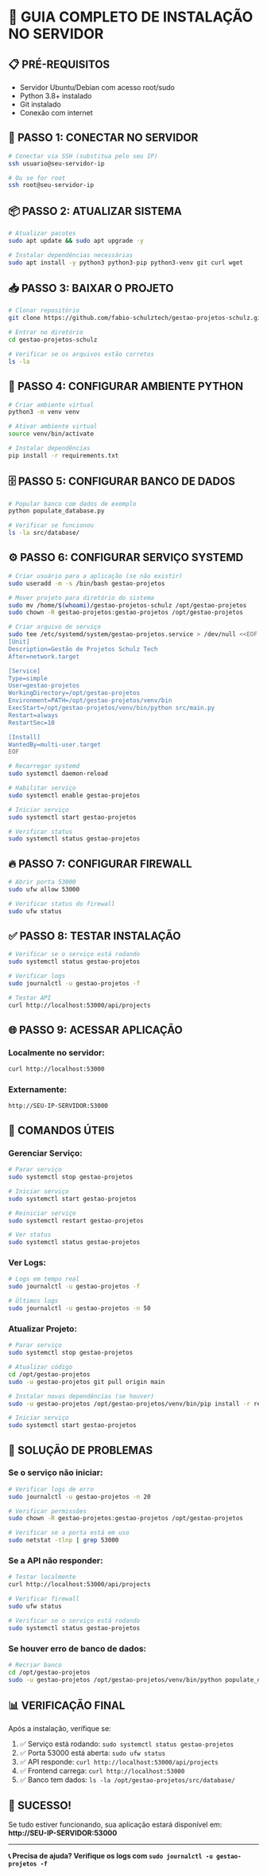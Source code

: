 # 🚀 GUIA COMPLETO DE INSTALAÇÃO NO SERVIDOR

## 📋 **PRÉ-REQUISITOS**

- Servidor Ubuntu/Debian com acesso root/sudo
- Python 3.8+ instalado
- Git instalado
- Conexão com internet

## 🔧 **PASSO 1: CONECTAR NO SERVIDOR**

```bash
# Conectar via SSH (substitua pelo seu IP)
ssh usuario@seu-servidor-ip

# Ou se for root
ssh root@seu-servidor-ip
```

## 📦 **PASSO 2: ATUALIZAR SISTEMA**

```bash
# Atualizar pacotes
sudo apt update && sudo apt upgrade -y

# Instalar dependências necessárias
sudo apt install -y python3 python3-pip python3-venv git curl wget
```

## 📥 **PASSO 3: BAIXAR O PROJETO**

```bash
# Clonar repositório
git clone https://github.com/fabio-schulztech/gestao-projetos-schulz.git

# Entrar no diretório
cd gestao-projetos-schulz

# Verificar se os arquivos estão corretos
ls -la
```

## 🐍 **PASSO 4: CONFIGURAR AMBIENTE PYTHON**

```bash
# Criar ambiente virtual
python3 -m venv venv

# Ativar ambiente virtual
source venv/bin/activate

# Instalar dependências
pip install -r requirements.txt
```

## 🗄️ **PASSO 5: CONFIGURAR BANCO DE DADOS**

```bash
# Popular banco com dados de exemplo
python populate_database.py

# Verificar se funcionou
ls -la src/database/
```

## ⚙️ **PASSO 6: CONFIGURAR SERVIÇO SYSTEMD**

```bash
# Criar usuário para a aplicação (se não existir)
sudo useradd -m -s /bin/bash gestao-projetos

# Mover projeto para diretório do sistema
sudo mv /home/$(whoami)/gestao-projetos-schulz /opt/gestao-projetos
sudo chown -R gestao-projetos:gestao-projetos /opt/gestao-projetos

# Criar arquivo de serviço
sudo tee /etc/systemd/system/gestao-projetos.service > /dev/null <<EOF
[Unit]
Description=Gestão de Projetos Schulz Tech
After=network.target

[Service]
Type=simple
User=gestao-projetos
WorkingDirectory=/opt/gestao-projetos
Environment=PATH=/opt/gestao-projetos/venv/bin
ExecStart=/opt/gestao-projetos/venv/bin/python src/main.py
Restart=always
RestartSec=10

[Install]
WantedBy=multi-user.target
EOF

# Recarregar systemd
sudo systemctl daemon-reload

# Habilitar serviço
sudo systemctl enable gestao-projetos

# Iniciar serviço
sudo systemctl start gestao-projetos

# Verificar status
sudo systemctl status gestao-projetos
```

## 🔥 **PASSO 7: CONFIGURAR FIREWALL**

```bash
# Abrir porta 53000
sudo ufw allow 53000

# Verificar status do firewall
sudo ufw status
```

## ✅ **PASSO 8: TESTAR INSTALAÇÃO**

```bash
# Verificar se o serviço está rodando
sudo systemctl status gestao-projetos

# Verificar logs
sudo journalctl -u gestao-projetos -f

# Testar API
curl http://localhost:53000/api/projects
```

## 🌐 **PASSO 9: ACESSAR APLICAÇÃO**

### **Localmente no servidor:**
```bash
curl http://localhost:53000
```

### **Externamente:**
```
http://SEU-IP-SERVIDOR:53000
```

## 🔧 **COMANDOS ÚTEIS**

### **Gerenciar Serviço:**
```bash
# Parar serviço
sudo systemctl stop gestao-projetos

# Iniciar serviço
sudo systemctl start gestao-projetos

# Reiniciar serviço
sudo systemctl restart gestao-projetos

# Ver status
sudo systemctl status gestao-projetos
```

### **Ver Logs:**
```bash
# Logs em tempo real
sudo journalctl -u gestao-projetos -f

# Últimos logs
sudo journalctl -u gestao-projetos -n 50
```

### **Atualizar Projeto:**
```bash
# Parar serviço
sudo systemctl stop gestao-projetos

# Atualizar código
cd /opt/gestao-projetos
sudo -u gestao-projetos git pull origin main

# Instalar novas dependências (se houver)
sudo -u gestao-projetos /opt/gestao-projetos/venv/bin/pip install -r requirements.txt

# Iniciar serviço
sudo systemctl start gestao-projetos
```

## 🚨 **SOLUÇÃO DE PROBLEMAS**

### **Se o serviço não iniciar:**
```bash
# Verificar logs de erro
sudo journalctl -u gestao-projetos -n 20

# Verificar permissões
sudo chown -R gestao-projetos:gestao-projetos /opt/gestao-projetos

# Verificar se a porta está em uso
sudo netstat -tlnp | grep 53000
```

### **Se a API não responder:**
```bash
# Testar localmente
curl http://localhost:53000/api/projects

# Verificar firewall
sudo ufw status

# Verificar se o serviço está rodando
sudo systemctl status gestao-projetos
```

### **Se houver erro de banco de dados:**
```bash
# Recriar banco
cd /opt/gestao-projetos
sudo -u gestao-projetos /opt/gestao-projetos/venv/bin/python populate_database.py --force
```

## 📊 **VERIFICAÇÃO FINAL**

Após a instalação, verifique se:

1. ✅ Serviço está rodando: `sudo systemctl status gestao-projetos`
2. ✅ Porta 53000 está aberta: `sudo ufw status`
3. ✅ API responde: `curl http://localhost:53000/api/projects`
4. ✅ Frontend carrega: `curl http://localhost:53000`
5. ✅ Banco tem dados: `ls -la /opt/gestao-projetos/src/database/`

## 🎉 **SUCESSO!**

Se tudo estiver funcionando, sua aplicação estará disponível em:
**http://SEU-IP-SERVIDOR:53000**

---

**📞 Precisa de ajuda? Verifique os logs com `sudo journalctl -u gestao-projetos -f`**
